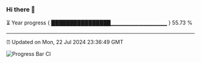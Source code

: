 ### Hi there 👋

⏳ Year progress { ████████████████▁▁▁▁▁▁▁▁▁▁▁▁▁▁ } 55.73 %

---

⏰ Updated on Mon, 22 Jul 2024 23:36:49 GMT

![Progress Bar CI](https://github.com/IshwaranRudhara/GIT-ACTION/workflows/Progress%20Bar%20CI/badge.svg)
